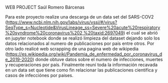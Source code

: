 WEB PROJECT 
Saúl Romero Bárcenas

Para este proyecto realize una descarga de un data set del SARS-COV2 (https://www.ncbi.nlm.nih.gov/labs/virus/vssi/#/virus?SeqType_s=Nucleotide&VirusLineage_ss=Severe%20acute%20respiratory%20syndrome%20coronavirus%202,%20taxid:2697049) el cual se abrió en jupyter notebook
donde se realizó limpieza del dataset dejando solo los datos relacionados al numero de publicaciones por país entre otros. 
Por otro lado realicé web scrapping de una pagina web de wikipedia (https://es.wikipedia.org/wiki/Pandemia_de_enfermedad_por_coronavirus_de_2019-2020)
donde obtuve datos sobre el numero de infecciones, muertes y recuperaciones por país. 
Finalmente reuní toda la información recavada en un data set que tiene como fin relacionar las publicaciones cientifica y casos de infecciónes por paises.

